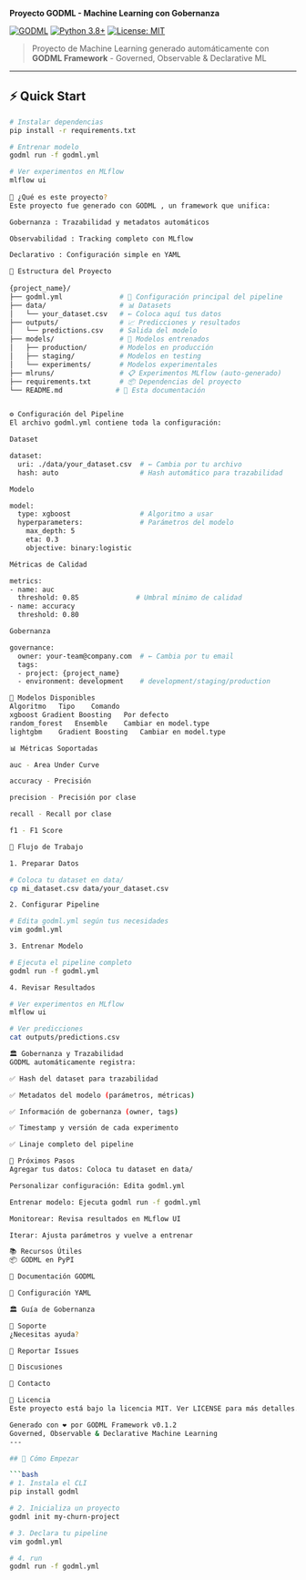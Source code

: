 **Proyecto GODML - Machine Learning con Gobernanza**

[![GODML](https://img.shields.io/badge/Powered%20by-GODML-blue.svg)](https://pypi.org/project/godml/)
[![Python 3.8+](https://img.shields.io/badge/python-3.8+-blue.svg)](https://www.python.org/downloads/)
[![License: MIT](https://img.shields.io/badge/License-MIT-yellow.svg)](https://opensource.org/licenses/MIT)

> Proyecto de Machine Learning generado automáticamente con **GODML Framework** - Governed, Observable & Declarative ML

---

## ⚡ Quick Start

```bash
# Instalar dependencias
pip install -r requirements.txt

# Entrenar modelo
godml run -f godml.yml

# Ver experimentos en MLflow
mlflow ui
                
🎯 ¿Qué es este proyecto?
Este proyecto fue generado con GODML , un framework que unifica:

Gobernanza : Trazabilidad y metadatos automáticos

Observabilidad : Tracking completo con MLflow

Declarativo : Configuración simple en YAML

📁 Estructura del Proyecto
                
{project_name}/
├── godml.yml              # 🎯 Configuración principal del pipeline
├── data/                  # 📊 Datasets
│   └── your_dataset.csv   # ← Coloca aquí tus datos
├── outputs/               # 📈 Predicciones y resultados
│   └── predictions.csv    # Salida del modelo
├── models/                # 🤖 Modelos entrenados
│   ├── production/        # Modelos en producción
│   ├── staging/           # Modelos en testing
│   └── experiments/       # Modelos experimentales
├── mlruns/                # 📋 Experimentos MLflow (auto-generado)
├── requirements.txt       # 📦 Dependencias del proyecto
└── README.md             # 📖 Esta documentación


⚙️ Configuración del Pipeline
El archivo godml.yml contiene toda la configuración:

Dataset

dataset:
  uri: ./data/your_dataset.csv  # ← Cambia por tu archivo
  hash: auto                    # Hash automático para trazabilidad

Modelo

model:
  type: xgboost                 # Algoritmo a usar
  hyperparameters:              # Parámetros del modelo
    max_depth: 5
    eta: 0.3
    objective: binary:logistic

Métricas de Calidad

metrics:
- name: auc
  threshold: 0.85              # Umbral mínimo de calidad
- name: accuracy
  threshold: 0.80

Gobernanza

governance:
  owner: your-team@company.com  # ← Cambia por tu email
  tags:
  - project: {project_name}
  - environment: development    # development/staging/production

🔧 Modelos Disponibles
Algoritmo	Tipo	Comando
xgboost	Gradient Boosting	Por defecto
random_forest	Ensemble	Cambiar en model.type
lightgbm	Gradient Boosting	Cambiar en model.type

📊 Métricas Soportadas

auc - Area Under Curve

accuracy - Precisión

precision - Precisión por clase

recall - Recall por clase

f1 - F1 Score

🎯 Flujo de Trabajo

1. Preparar Datos

# Coloca tu dataset en data/
cp mi_dataset.csv data/your_dataset.csv

2. Configurar Pipeline

# Edita godml.yml según tus necesidades
vim godml.yml

3. Entrenar Modelo

# Ejecuta el pipeline completo
godml run -f godml.yml

4. Revisar Resultados

# Ver experimentos en MLflow
mlflow ui

# Ver predicciones
cat outputs/predictions.csv

🏛️ Gobernanza y Trazabilidad
GODML automáticamente registra:

✅ Hash del dataset para trazabilidad

✅ Metadatos del modelo (parámetros, métricas)

✅ Información de gobernanza (owner, tags)

✅ Timestamp y versión de cada experimento

✅ Linaje completo del pipeline

🚀 Próximos Pasos
Agregar tus datos: Coloca tu dataset en data/

Personalizar configuración: Edita godml.yml

Entrenar modelo: Ejecuta godml run -f godml.yml

Monitorear: Revisa resultados en MLflow UI

Iterar: Ajusta parámetros y vuelve a entrenar

📚 Recursos Útiles
📦 GODML en PyPI

📖 Documentación GODML

🎯 Configuración YAML

🏛️ Guía de Gobernanza

🤝 Soporte
¿Necesitas ayuda?

🐛 Reportar Issues

💬 Discusiones

📧 Contacto

📄 Licencia
Este proyecto está bajo la licencia MIT. Ver LICENSE para más detalles.

Generado con ❤️ por GODML Framework v0.1.2
Governed, Observable & Declarative Machine Learning
---

## 🚀 Cómo Empezar

```bash
# 1. Instala el CLI
pip install godml

# 2. Inicializa un proyecto
godml init my-churn-project

# 3. Declara tu pipeline
vim godml.yml

# 4. run
godml run -f godml.yml
